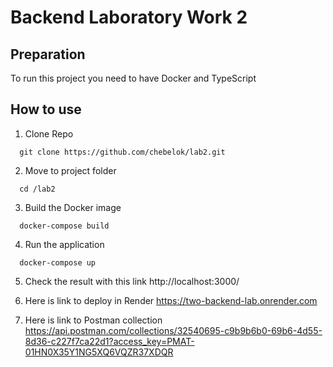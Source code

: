 # Backend Laboratory Work 2

## Preparation
To run this project you need to have Docker and TypeScript

## How to use

1. Clone Repo
```
  git clone https://github.com/chebelok/lab2.git
```
2. Move to project folder
```
  cd /lab2
```
3. Build the Docker image
```
  docker-compose build
```
4. Run the application
```
  docker-compose up
```
5. Check the result with this link
  http://localhost:3000/

6. Here is link to deploy in Render
  https://two-backend-lab.onrender.com

7. Here is link to Postman collection 
  https://api.postman.com/collections/32540695-c9b9b6b0-69b6-4d55-8d36-c227f7ca22d1?access_key=PMAT-01HN0X35Y1NG5XQ6VQZR37XDQR
